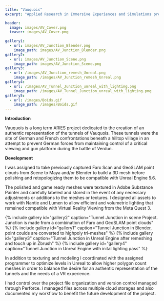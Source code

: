 ```yaml
---
title: "Vauquois"
excerpt: "Applied Research in Immersive Experiences and Simulations project, ongoing"

header:
  image: images/AV_Cover.png
  teaser: images/AV_Cover.png
  
gallery1:
  - url: images/AV_Junction_Blender.png
    image_path: images/AV_Junction_Blender.png
gallery2:
  - url: images/AV_Junction_Scene.png
    image_path: images/AV_Junction_Scene.png
gallery3:
  - url: /images/AV_Junction_remesh_Unreal.png
    image_path: /images/AV_Junction_remesh_Unreal.png
gallery4:
  - url: /images/AV_Tunnel_Junction_unreal_with_lighting.png
    image_path: /images/AV_Tunnel_Junction_unreal_with_lighting.png
gallery5:
  - url: /images/Boids.gif
    image_path: /images/Boids.gif
---
```

**Introduction**

Vauquois is a long term ARIES project dedicated to the creation of an authentic representation of the tunnels of Vauquois. These tunnels were the site of German and French confrontations beneath a hilltop village in an attempt to prevent German forces from maintaining control of a critical viewing and gun platform during the battle of Verdun. 

**Development**

I was assigned to take previously captured Faro Scan and GeoSLAM point clouds from Scene to Maya and/or Blender to build a 3D mesh before polishing and retopologizing them to be compatible with Unreal Engine 5.6.

The polished and game ready meshes were textured in Adobe Substance Painter and carefully labeled and stored in the event of any necessary adjustments or additions to the meshes or textures. I designed all assets to work with Nantie and Lumen to allow efficient and volumetric lighting that remained compatible with Virtual Reality Viewing from the Meta Quest 3.

{% include gallery id="gallery2" caption="Tunnel Junction in scene Project. Junction is made from a combination of Faro and GeoSLAM point clouds" %}
{% include gallery id="gallery1" caption="Tunnel Junction in Blender, point coulds are converted to highpoly tri-meshes" %}
{% include gallery id="gallery3" caption="Tunnel Junction in Unreal Engine after remeshing and touch up in Zbrush" %}
{% include gallery id="gallery4" caption="Tunnel Junction in Unreal Engine with inital lighting pass" %}


In addition to texturing and modeling I coordinated with the assigned programmer to optimize levels in Unreal to allow higher polygon count meshes in order to balance the desire for an authentic representation of the tunnels and the needs of a VR experience. 
  
I had control over the project file organization and version control managed through Perforce. I managed files across multiple cloud storages and also documented my workflow to benefit the future development of the project.


